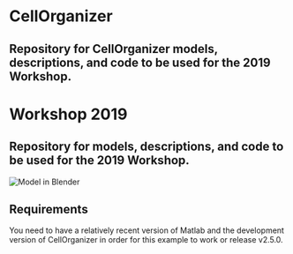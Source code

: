 # CellOrganizer
## Repository for CellOrganizer models, descriptions, and code to be used for the 2019 Workshop.

# Workshop 2019
## Repository for models, descriptions, and code to be used for the 2019 Workshop.

![Model in Blender](../shared/model_001.gif?raw=true "Model in Blender")

## Requirements
  You need to have a relatively recent version of Matlab and the development
  version of CellOrganizer in order for this example to work or release v2.5.0.



